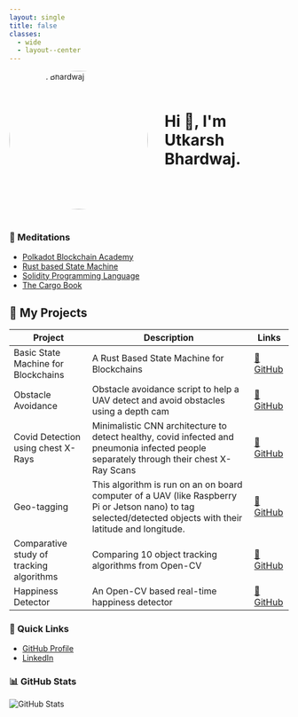 ```yaml
---
layout: single
title: false
classes:
  - wide
  - layout--center
---
```


<div style="display: flex; align-items: center; margin-bottom: 40px;">
  <img src="{{ '/images/me.jpg' | relative_url }}" alt="Utkarsh Bhardwaj" style="width: 250px; border-radius: 50%; margin-right: 30px;">
  <h1 style="margin: 0;">Hi 👋, I'm Utkarsh Bhardwaj.</h1>
</div>

### 📝 Meditations

- [Polkadot Blockchain Academy](/PBA-X.md)
- [Rust based State Machine](/Rust-state-machine.md)
- [Solidity Programming Language](/Solidity.md)
- [The Cargo Book](/Cargo-book.md)

## 🚀 My Projects

| Project | Description | Links |
|---------|-------------|-------|
| Basic State Machine for Blockchains | A Rust Based State Machine for Blockchains | [🔗 GitHub](https://github.com/UtkarshBhardwaj007/dotcodeschool-rust-state-machine) |
| Obstacle Avoidance | Obstacle avoidance script to help a UAV detect and avoid obstacles using a depth cam | [🔗 GitHub](https://github.com/UtkarshBhardwaj007/Obstacle-Avoidance) |
| Covid Detection using chest X-Rays | Minimalistic CNN architecture to detect healthy, covid infected and pneumonia infected people separately through their chest X-Ray Scans | [🔗 GitHub](https://github.com/UtkarshBhardwaj007/Covid-and-Pneumonia-detection-using-chest-X-RAYS) |
| Geo-tagging | This algorithm is run on an on board computer of a UAV (like Raspberry Pi or Jetson nano) to tag selected/detected objects with their latitude and longitude. | [🔗 GitHub](https://github.com/UtkarshBhardwaj007/Geotagging-using-python-and-python-libraries-like-geopy) |
| Comparative study of tracking algorithms | Comparing 10 object tracking algorithms from Open-CV| [🔗 GitHub](https://github.com/UtkarshBhardwaj007/Tracking-Algorithms-Comparative-study-) |
| Happiness Detector | An Open-CV based real-time happiness detector | [🔗 GitHub](https://github.com/UtkarshBhardwaj007/Happiness-detector-with-OpenCV) |


### 🔗 Quick Links

- [GitHub Profile](https://github.com/UtkarshBhardwaj007)
- [LinkedIn](https://www.linkedin.com/in/utkarshbhardwaj00/)

### 📊 GitHub Stats

![GitHub Stats](https://github-readme-stats.vercel.app/api?username=UtkarshBhardwaj007&show_icons=true)

